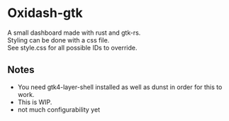 # Oxidash-gtk
A small dashboard made with rust and gtk-rs.\
Styling can be done with a css file.\
See style.css for all possible IDs to override.

## Notes
- You need gtk4-layer-shell installed as well as dunst in order for this to work.
- This is WIP.
- not much configurability yet

